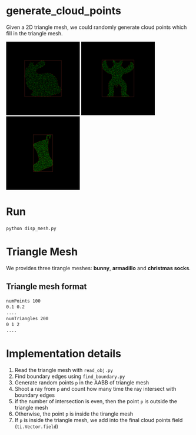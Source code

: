 # generate_cloud_points

Given a 2D triangle mesh, we could randomly generate cloud points which fill in the triangle mesh.

<p float="left">
<img src="data/bunny.png" width="200"> <img src="data/armadillo.png" width="200">  <img src="data/socks.png" width="200">
</p>

# Run
`python disp_mesh.py`

# Triangle Mesh
We provides three tirangle meshes: **bunny**, **armadillo** and **christmas socks**.

## Triangle mesh format
```
numPoints 100
0.1 0.2
....
numTriangles 200
0 1 2
....
```

# Implementation details
1. Read the triangle mesh with `read_obj.py`
2. Find boundary edges using `find_boundary.py`
3. Generate random points `p` in the AABB of triangle mesh
4. Shoot a ray from `p` and count how many time the ray intersect with boundary edges
5. if the number of intersection is even, then the point `p` is outside the triangle mesh
6. Otherwise, the point `p` is inside the tirangle mesh
7. If `p` is inside the triangle mesh, we add into the final cloud points field (`ti.Vector.field`)
